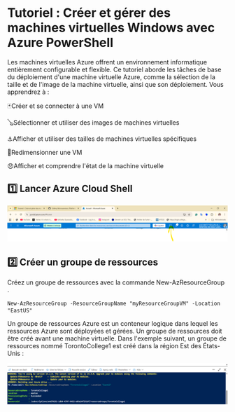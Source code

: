 # Tutoriel : Créer et gérer des machines virtuelles Windows avec Azure PowerShell
Les machines virtuelles Azure offrent un environnement informatique entièrement configurable et flexible. Ce tutoriel aborde les tâches de base du déploiement d'une machine virtuelle Azure, comme la sélection de la taille et de l'image de la machine virtuelle, ainsi que son déploiement. Vous apprendrez à :

🃏Créer et se connecter à une VM

🪕Sélectionner et utiliser des images de machines virtuelles

⚓Afficher et utiliser des tailles de machines virtuelles spécifiques

🎱Redimensionner une VM

😠Afficher et comprendre l'état de la machine virtuelle

:one: Lancer Azure Cloud Shell
-----------------------------

![image](image/1.png)

2️⃣ Créer un groupe de ressources
-----------------------------
Créez un groupe de ressources avec la commande New-AzResourceGroup .
```
New-AzResourceGroup -ResourceGroupName "myResourceGroupVM" -Location "EastUS"
```

Un groupe de ressources Azure est un conteneur logique dans lequel les ressources Azure sont déployées et gérées. Un groupe de ressources doit être créé avant une machine virtuelle. Dans l'exemple suivant, un groupe de ressources nommé TorontoCollege1 est créé dans la région Est des États-Unis :

![image](image/2.png)
